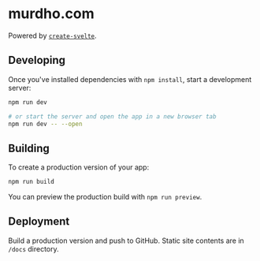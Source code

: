 # murdho.com

Powered by [`create-svelte`](https://github.com/sveltejs/kit/tree/master/packages/create-svelte).

## Developing

Once you've installed dependencies with `npm install`, start a development server:

```bash
npm run dev

# or start the server and open the app in a new browser tab
npm run dev -- --open
```

## Building

To create a production version of your app:

```bash
npm run build
```

You can preview the production build with `npm run preview`.

## Deployment

Build a production version and push to GitHub. Static site contents are in `/docs` directory.

